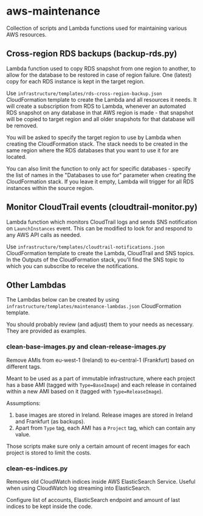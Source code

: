 # aws-maintenance
Collection of scripts and Lambda functions used for maintaining various AWS resources.

## Cross-region RDS backups (backup-rds.py)

Lambda function used to copy RDS snapshot from one region to another, to allow for the database to be restored in case of region failure.
One (latest) copy for each RDS instance is kept in the target region.

Use `infrastructure/templates/rds-cross-region-backup.json` CloudFormation template to create the Lambda and all resources it needs.
It will create a subscription from RDS to Lambda, whenever an automated RDS snapshot on any database in that AWS region 
is made - that snapshot will be copied to target region and all older snapshots for that database will be removed.

You will be asked to specify the target region to use by Lambda when creating the CloudFormation stack. The stack needs
to be created in the same region where the RDS databases that you want to use it for are located.

You can also limit the function to only act for specific databases - specify the list of names in the "Databases to use for"
parameter when creating the CloudFormation stack. If you leave it empty, Lambda will trigger for all RDS instances within
the source region.


## Monitor CloudTrail events (cloudtrail-monitor.py)

Lambda function which monitors CloudTrail logs and sends SNS notification on `LaunchInstances` event. 
This can be modified to look for and respond to any AWS API calls as needed.

Use `infrastructure/templates/cloudtrail-notifications.json` CloudFormation template to create the Lambda,
 CloudTrail and SNS topics. In the Outputs of the CloudFormation
stack, you'll find the SNS topic to which you can subscribe to receive the notifications.


## Other Lambdas

The Lambdas below can be created by using `infrastructure/templates/maintenance-lambdas.json` CloudFormation template.

You should probably review (and adjust) them to your needs as necessary. They are provided as examples.

### clean-base-images.py and clean-release-images.py

Remove AMIs from eu-west-1 (Ireland) to eu-central-1 (Frankfurt) based on different tags.

Meant to be used as a part of immutable infrastructure, where each project has a base AMI (tagged with `Type=BaseImage`) and
each release in contained within a new AMI based on it (tagged with `Type=ReleaseImage`). 

Assumptions: 

1. base images are stored in Ireland. Release images are stored in Ireland and Frankfurt (as backups).
1. Apart from `Type` tag, each AMI has a `Project` tag, which can contain any value.

Those scripts make sure only a certain amount of recent images for each project is stored to limit the costs.

### clean-es-indices.py

Removes old CloudWatch indices inside AWS ElasticSearch Service. Useful when using CloudWatch log streaming into ElasticSearch.

Configure list of accounts, ElasticSearch endpoint and amount of last indices to be kept inside the code.